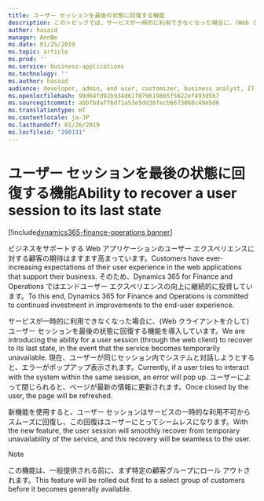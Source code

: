 ```yaml
---
title: ユーザー セッションを最後の状態に回復する機能
description: このトピックでは、サービスが一時的に利用できなくなった場合に、(Web クライアントを介して) ユーザー セッションを最後の状態に回復する機能を紹介します。
author: hasaid
manager: AnnBe
ms.date: 01/25/2019
ms.topic: article
ms.prod: ''
ms.service: business-applications
ms.technology: ''
ms.author: hasaid
audience: developer, admin, end user, customizer, business analyst, IT pro
ms.openlocfilehash: 99d64fd92b934d61f079619865f5622ef493d5b7
ms.sourcegitcommit: abbfbdaff6d71a53e5dd36fecb6673080c49e5d6
ms.translationtype: HT
ms.contentlocale: ja-JP
ms.lasthandoff: 01/26/2019
ms.locfileid: "290131"
---
```

#  <a name="ability-to-recover-a-user-session-to-its-last-state"></a><span data-ttu-id="43780-103">ユーザー セッションを最後の状態に回復する機能</span><span class="sxs-lookup"><span data-stu-id="43780-103">Ability to recover a user session to its last state</span></span>
[!include[dynamics365-finance-operations banner](../includes/dynamics365-finance-operations.md)]

<span data-ttu-id="43780-104">ビジネスをサポートする Web アプリケーションのユーザー エクスペリエンスに対する顧客の期待はますます高まっています。</span><span class="sxs-lookup"><span data-stu-id="43780-104">Customers have ever-increasing expectations of their user experience in the web applications that support their business.</span></span> <span data-ttu-id="43780-105">そのため、Dynamics 365 for Finance and Operations ではエンドユーザー エクスペリエンスの向上に継続的に投資しています。</span><span class="sxs-lookup"><span data-stu-id="43780-105">To this end, Dynamics 365 for Finance and Operations is committed to continued investment in improvements to the end-user experience.</span></span> 

<span data-ttu-id="43780-106">サービスが一時的に利用できなくなった場合に、(Web クライアントを介して) ユーザー セッションを最後の状態に回復する機能を導入しています。</span><span class="sxs-lookup"><span data-stu-id="43780-106">We are introducing the ability for a user session (through the web client) to recover to its last state, in the event that the service becomes temporarily unavailable.</span></span> <span data-ttu-id="43780-107">現在、ユーザーが同じセッション内でシステムと対話しようとすると、エラーがポップアップ表示されます。</span><span class="sxs-lookup"><span data-stu-id="43780-107">Currently, if a user tries to interact with the system within the same session, an error will pop up.</span></span> <span data-ttu-id="43780-108">ユーザーによって閉じられると、ページが最新の情報に更新されます。</span><span class="sxs-lookup"><span data-stu-id="43780-108">Once closed by the user, the page will be refreshed.</span></span>

<span data-ttu-id="43780-109">新機能を使用すると、ユーザー セッションはサービスの一時的な利用不可からスムーズに回復し、この回復はユーザーにとってシームレスになります。</span><span class="sxs-lookup"><span data-stu-id="43780-109">With the new feature, the user session will smoothly recover from temporary unavailability of the service, and this recovery will be seamless to the user.</span></span>

> [!Note]
> <span data-ttu-id="43780-110">この機能は、一般提供される前に、まず特定の顧客グループにロール アウトされます。</span><span class="sxs-lookup"><span data-stu-id="43780-110">This feature will be rolled out first to a select group of customers before it becomes generally available.</span></span>


